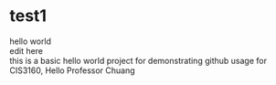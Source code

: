 # test1
hello world  
edit here  
this is a basic hello world project for demonstrating github usage for CIS3160, Hello Professor Chuang
